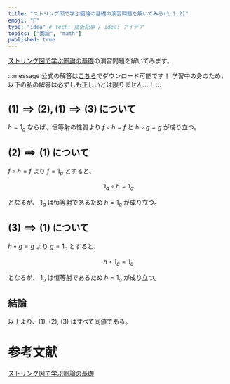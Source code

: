 ```yaml
---
title: "ストリング図で学ぶ圏論の基礎の演習問題を解いてみる(1.1.2)"
emoji: "🔄"
type: "idea" # tech: 技術記事 / idea: アイデア
topics: ["圏論", "math"]
published: true
---
```

[ストリング図で学ぶ圏論の基礎](https://amzn.to/3PQD19V)の演習問題を解いてみます。

:::message
公式の解答は[こちら](https://www.morikita.co.jp/books/mid/006371)でダウンロード可能です！
学習中の身のため、以下の私の解答は必ずしも正しいとは限りません…！
:::

## $(1) \implies (2), (1) \implies (3)$ について

$h = 1_a$ ならば、恒等射の性質より $f \circ h = f$ と $h \circ g = g$ が成り立つ。

## $(2) \implies (1)$ について

$f \circ h = f$ より $f = 1_a$ とすると、

$$
1_a \circ h = 1_a
$$

となるが、 $1_a$ は恒等射であるため $h = 1_a$ が成り立つ。

## $(3) \implies (1)$ について

$h \circ g = g$ より $g = 1_a$ とすると、

$$
h \circ 1_a = 1_a
$$

となるが、 $1_a$ は恒等射であるため $h = 1_a$ が成り立つ。

## 結論

以上より、(1), (2), (3) はすべて同値である。

# 参考文献
[ストリング図で学ぶ圏論の基礎](https://amzn.to/3PQD19V)
